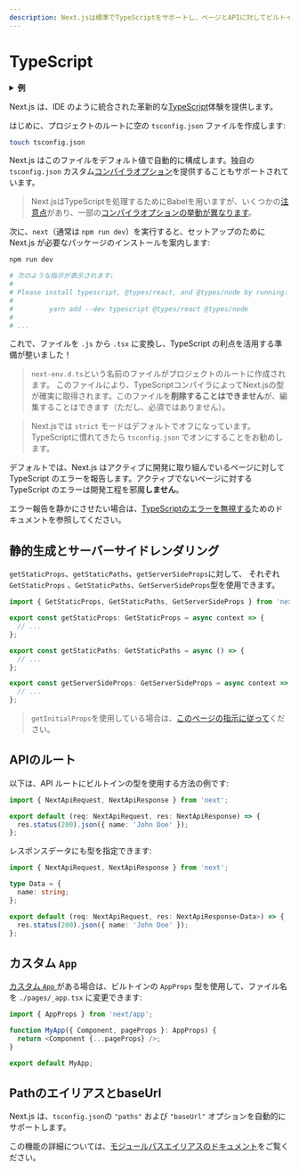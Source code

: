 ```yaml
---
description: Next.jsは標準でTypeScriptをサポートし、ページとAPIに対してビルトインの型を備えています。ここではNext.jsでTypeScriptを使い始めることができます。
---
```


# TypeScript

<details>
  <summary><b>例</b></summary>
  <ul>
    <li><a href="https://github.com/vercel/next.js/tree/canary/examples/with-typescript">TypeScript</a></li>
  </ul>
</details>

Next.js は、IDE のように統合された革新的な[TypeScript](https://www.typescriptlang.org/)体験を提供します。

はじめに、プロジェクトのルートに空の `tsconfig.json` ファイルを作成します:

```bash
touch tsconfig.json
```

Next.js はこのファイルをデフォルト値で自動的に構成します。独自の `tsconfig.json` カスタム[コンパイラオプション](https://www.typescriptlang.org/docs/handbook/compiler-options.html)を提供することもサポートされています。

> Next.jsはTypeScriptを処理するためにBabelを用いますが、いくつかの[注意点](https://babeljs.io/docs/en/babel-plugin-transform-typescript#caveats)があり、一部の[コンパイラオプションの挙動が異なります](https://babeljs.io/docs/en/babel-plugin-transform-typescript#typescript-compiler-options)。

次に、`next`（通常は `npm run dev`）を実行すると、セットアップのために Next.js が必要なパッケージのインストールを案内します:

```bash
npm run dev

# 次のような指示が表示されます:
#
# Please install typescript, @types/react, and @types/node by running:
#
#         yarn add --dev typescript @types/react @types/node
#
# ...
```

これで、ファイルを `.js` から `.tsx` に変換し、TypeScript の利点を活用する準備が整いました！

> `next-env.d.ts`という名前のファイルがプロジェクトのルートに作成されます。
> このファイルにより、TypeScriptコンパイラによってNext.jsの型が確実に取得されます。このファイルを**削除することはできません**が、編集することはできます（ただし、必須ではありません）。

> Next.jsでは `strict` モードはデフォルトでオフになっています。TypeScriptに慣れてきたら `tsconfig.json` でオンにすることをお勧めします。

デフォルトでは、Next.js はアクティブに開発に取り組んでいるページに対して TypeScript のエラーを報告します。アクティブでないページに対する TypeScript のエラーは開発工程を邪魔**しません**。

エラー報告を静かにさせたい場合は、[TypeScriptのエラーを無視する](/docs/api-reference/next.config.js/ignoring-typescript-errors.md)ためのドキュメントを参照してください。

## 静的生成とサーバーサイドレンダリング

`getStaticProps`、`getStaticPaths`、`getServerSideProps`に対して、
それぞれ `GetStaticProps` 、`GetStaticPaths`、`GetServerSideProps`型を使用できます。

```ts
import { GetStaticProps, GetStaticPaths, GetServerSideProps } from 'next';

export const getStaticProps: GetStaticProps = async context => {
  // ...
};

export const getStaticPaths: GetStaticPaths = async () => {
  // ...
};

export const getServerSideProps: GetServerSideProps = async context => {
  // ...
};
```

> `getInitialProps`を使用している場合は、[このページの指示に従って](/docs/api-reference/data-fetching/getInitialProps.md#typescript)ください。

## APIのルート

以下は、API ルートにビルトインの型を使用する方法の例です:

```ts
import { NextApiRequest, NextApiResponse } from 'next';

export default (req: NextApiRequest, res: NextApiResponse) => {
  res.status(200).json({ name: 'John Doe' });
};
```

レスポンスデータにも型を指定できます:

```ts
import { NextApiRequest, NextApiResponse } from 'next';

type Data = {
  name: string;
};

export default (req: NextApiRequest, res: NextApiResponse<Data>) => {
  res.status(200).json({ name: 'John Doe' });
};
```

## カスタム `App`

[カスタム `App` ](/docs/advanced-features/custom-app)がある場合は、ビルトインの `AppProps` 型を使用して、ファイル名を `./pages/_app.tsx` に変更できます:

```ts
import { AppProps } from 'next/app';

function MyApp({ Component, pageProps }: AppProps) {
  return <Component {...pageProps} />;
}

export default MyApp;
```

## PathのエイリアスとbaseUrl

Next.js は、`tsconfig.json`の `"paths"` および `"baseUrl"` オプションを自動的にサポートします。

この機能の詳細については、[モジュールパスエイリアスのドキュメント](/docs/advanced-features/module-path-aliases.md)をご覧ください。

